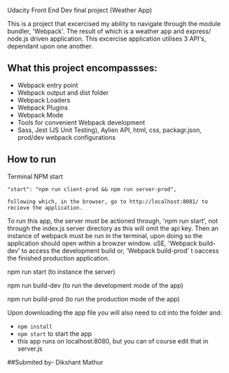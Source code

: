 Udacity Front End Dev final project (Weather App)

This is a project that excercised my ability to navigate through the module bundler, 'Webpack'. The result of which is a weather app and express/ node.js driven application. This excercise application utilises 3 API's, dependant upon one another.

## What this project encompassses:

- Webpack entry point
- Webpack output and dist folder
- Webpack Loaders
- Webpack Plugins
- Webpack Mode
- Tools for convenient Webpack development
- Sass, Jest (JS Unit Testing), Aylien API, html, css, packagr.json, prod/dev webpack configurations

## How to run

Terminal NPM start

    "start": "npm run client-prod && npm run server-prod",

    following which, in the browser, go to http://localhost:8081/ to recieve the application.

To run this app, the server must be actioned through, 'npm run start', not through the index.js server directory as this will omit the api key. Then an instance of webpack must be run in the terminal, upon doing so the application should open within a browzer window. uSE, 'Webpack build-dev' to access the development build or, 'Webpack build-prod' t oaccess the finished production application.

npm run start (to instance the server)

npm run build-dev (to run the development mode of the app)

npm run build-prod (to run the production mode of the app)

Upon downloading the app file you will also need to cd into the folder and:

- `npm install`
- `npm start` to start the app
- this app runs on localhost:8080, but you can of course edit that in server.js

##Submited by- Dikshant Mathur
